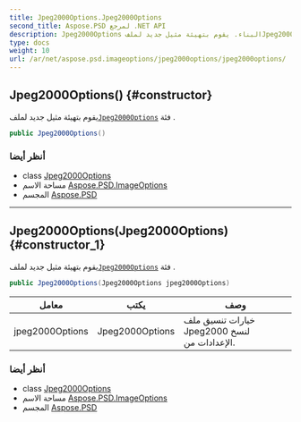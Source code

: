 ```yaml
---
title: Jpeg2000Options.Jpeg2000Options
second_title: Aspose.PSD لمرجع .NET API
description: Jpeg2000Options البناء. يقوم بتهيئة مثيل جديد لملفJpeg2000Options فئة .
type: docs
weight: 10
url: /ar/net/aspose.psd.imageoptions/jpeg2000options/jpeg2000options/
---
```

## Jpeg2000Options() {#constructor}

يقوم بتهيئة مثيل جديد لملف[`Jpeg2000Options`](../) فئة .

```csharp
public Jpeg2000Options()
```

### أنظر أيضا

* class [Jpeg2000Options](../)
* مساحة الاسم [Aspose.PSD.ImageOptions](../../jpeg2000options/)
* المجسم [Aspose.PSD](../../../)

---

## Jpeg2000Options(Jpeg2000Options) {#constructor_1}

يقوم بتهيئة مثيل جديد لملف[`Jpeg2000Options`](../) فئة .

```csharp
public Jpeg2000Options(Jpeg2000Options jpeg2000Options)
```

| معامل | يكتب | وصف |
| --- | --- | --- |
| jpeg2000Options | Jpeg2000Options | خيارات تنسيق ملف Jpeg2000 لنسخ الإعدادات من. |

### أنظر أيضا

* class [Jpeg2000Options](../)
* مساحة الاسم [Aspose.PSD.ImageOptions](../../jpeg2000options/)
* المجسم [Aspose.PSD](../../../)


